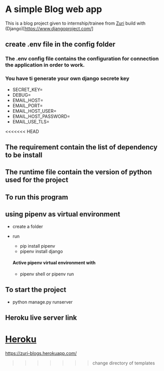 # A simple Blog web app

This is a blog project given to internship/trainee from [Zuri](https://zuri.team/)
build with (Django)[https://www.djangoproject.com/]

## create .env file in the config folder

### The .env config file contains the configuration for connection the application in order to work.

### You have ti generate your own django secrete key

* SECRET_KEY=
* DEBUG=
* EMAIL_HOST=
* EMAIL_PORT=
* EMAIL_HOST_USER=
* EMAIL_HOST_PASSWORD=
* EMAIL_USE_TLS=

<<<<<<< HEAD
## The requirement contain the list of dependency to be install

## The runtime file contain the version of python used for the project

## To run this program

## using pipenv as virtual environment

- create a folder
- run
  * pip install pipenv
  * pipenv install django
  
  #### Active pipenv virtual environment with
  * pipenv shell or pipenv run

## To start the project

* python manage.py runserver

## Heroku live server link

[Heroku](https://zuri-blogs.herokuapp.com/)
=======
https://zuri-blogs.herokuapp.com/
>>>>>>> change directory of templates
